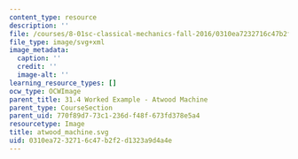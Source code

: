 ```yaml
---
content_type: resource
description: ''
file: /courses/8-01sc-classical-mechanics-fall-2016/0310ea7232716c47b2f2d1323a9d4a4e_atwood_machine.svg
file_type: image/svg+xml
image_metadata:
  caption: ''
  credit: ''
  image-alt: ''
learning_resource_types: []
ocw_type: OCWImage
parent_title: 31.4 Worked Example - Atwood Machine
parent_type: CourseSection
parent_uid: 770f89d7-73c1-236d-f48f-673fd378e5a4
resourcetype: Image
title: atwood_machine.svg
uid: 0310ea72-3271-6c47-b2f2-d1323a9d4a4e
---
```

